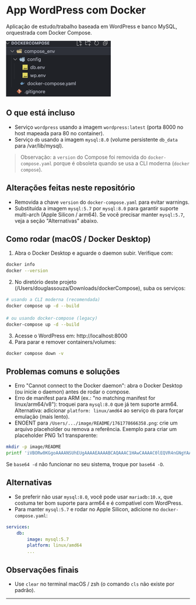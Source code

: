 # App WordPress com Docker

Aplicação de estudo/trabalho baseada em WordPress e banco MySQL, orquestrada com Docker Compose.

![Estrutura do Projeto](Estrutura_projetoDocker.png)

## O que está incluso

- Serviço `wordpress` usando a imagem `wordpress:latest` (porta 8000 no host mapeada para 80 no container).
- Serviço `db` usando a imagem `mysql:8.0` (volume persistente `db_data` para /var/lib/mysql).

> Observação: a `version` do Compose foi removida do `docker-compose.yaml` porque é obsoleta quando se usa a CLI moderna (`docker compose`).

## Alterações feitas neste repositório

- Removida a chave `version` do `docker-compose.yaml` para evitar warnings.
- Substituída a imagem `mysql:5.7` por `mysql:8.0` para garantir suporte multi-arch (Apple Silicon / arm64). Se você precisar manter `mysql:5.7`, veja a seção "Alternativas" abaixo.

## Como rodar (macOS / Docker Desktop)

1. Abra o Docker Desktop e aguarde o daemon subir. Verifique com:

```bash
docker info
docker --version
```

2. No diretório deste projeto (/Users/douglassouza/Downloads/dockerCompose), suba os serviços:

```bash
# usando a CLI moderna (recomendada)
docker compose up -d --build

# ou usando docker-compose (legacy)
docker-compose up -d --build
```

3. Acesse o WordPress em: http://localhost:8000
4. Para parar e remover containers/volumes:

```bash
docker compose down -v
```

## Problemas comuns e soluções

- Erro "Cannot connect to the Docker daemon": abra o Docker Desktop (ou inicie o daemon) antes de rodar o compose.
- Erro de manifest para ARM (ex.: "no matching manifest for linux/arm64/v8"): troquei para `mysql:8.0` que já tem suporte arm64. Alternativa: adicionar `platform: linux/amd64` ao serviço `db` para forçar emulação (mais lento).
- ENOENT para `/Users/.../image/README/1761778666358.png`: crie um arquivo placeholder ou remova a referência. Exemplo para criar um placeholder PNG 1x1 transparente:

```bash
mkdir -p image/README
printf 'iVBORw0KGgoAAAANSUhEUgAAAAEAAAABCAQAAAC1HAwCAAAAC0lEQVR4nGNgYAAAAAMAAWgmWQ0AAAAASUVORK5CYII=' | base64 -d > image/README/1761778666358.png
```

Se `base64 -d` não funcionar no seu sistema, troque por `base64 -D`.

## Alternativas

- Se preferir não usar `mysql:8.0`, você pode usar `mariadb:10.x`, que costuma ter bom suporte para arm64 e é compatível com WordPress.
- Para manter `mysql:5.7` e rodar no Apple Silicon, adicione no `docker-compose.yaml`:

```yaml
services:
	db:
		image: mysql:5.7
		platform: linux/amd64
		...
```

## Observações finais

- Use `clear` no terminal macOS / zsh (o comando `cls` não existe por padrão).

---
